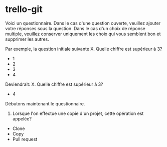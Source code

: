 # trello-git

Voici un questionnaire. 
Dans le cas d'une question ouverte, veuillez ajouter votre réponses sous la question.
Dans le cas d'un choix de réponse multiple, veuillez conserver uniquement les choix qui vous semblent bon et supprimer les autres.

Par exemple, la question initiale suivante
X. Quelle chiffre est supérieur à 3?
- 1
- 2
- 3
- 4

Deviendrait:
X. Quelle chiffre est supérieur à 3?
- 4

Débutons maintenant le questionnaire.

1. Lorsque l'on effectue une copie d'un projet, cette opération est appelée?
- Clone
- Copy
- Pull request
